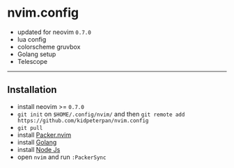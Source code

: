 # nvim.config

- updated for neovim `0.7.0`
- lua config
- colorscheme gruvbox
- Golang setup
- Telescope

---

## Installation

- install neovim >= `0.7.0`
- `git init` on `$HOME/.config/nvim/` and then `git remote add https://github.com/kidpeterpan/nvim.config`
- `git pull`
- install [Packer.nvim](https://github.com/wbthomason/packer.nvim#quickstart)
- install [Golang](https://go.dev/doc/install)
- install [Node Js](https://www.digitalocean.com/community/tutorials/how-to-install-node-js-on-ubuntu-20-04)
- open `nvim` and run `:PackerSync`

